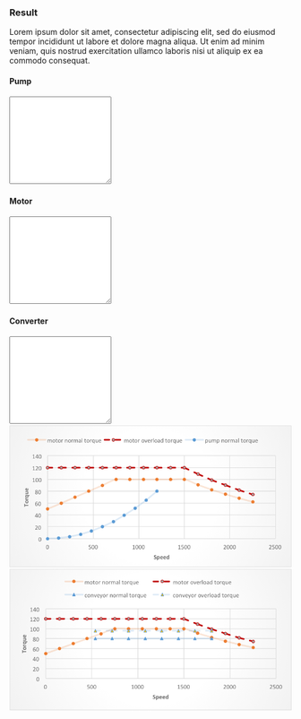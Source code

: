 <h3>Result</h3>

<p>
Lorem ipsum dolor sit amet, consectetur adipiscing elit, sed do eiusmod tempor incididunt ut labore et dolore magna aliqua. Ut enim ad minim veniam, quis nostrud exercitation ullamco laboris nisi ut aliquip ex ea commodo consequat.
</p>


<div class="row">
  <div class="col-xs-4 col-md-4">
    <h4>Pump</h4>
    <textarea id="pump" rows="10" class="form-control">
    </textarea>
  </div>
  <div class="col-xs-4 col-md-4">
    <h4>Motor</h4>
    <textarea id="motor" rows="10" class="form-control">
    </textarea>
  </div>
  <div class="col-xs-4 col-md-4">
    <h4>Converter</h4>
    <textarea id="converter" rows="10" class="form-control">
    </textarea>
  </div>
</div>
<div class="row">
  <div class="col-xs-6 col-md-6">
    <div class="thumbnail">
      <img src="/images/result1.png"/>
    </div>
  </div>
  <div class="col-xs-6 col-md-6">
    <div class="thumbnail">
      <img src="/images/result2.png"/>
    </div>
  </div>
</div>
<!-- end result -->
